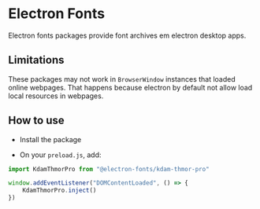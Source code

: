 # Electron Fonts

Electron fonts packages provide font archives em electron desktop apps.

## Limitations

These packages may not work in `BrowserWindow` instances that loaded online webpages. That happens because electron by default not allow load local resources in webpages.

## How to use

* Install the package

* On your `preload.js`, add:

```ts
import KdamThmorPro from "@electron-fonts/kdam-thmor-pro"

window.addEventListener("DOMContentLoaded", () => {
    KdamThmorPro.inject()
})
```